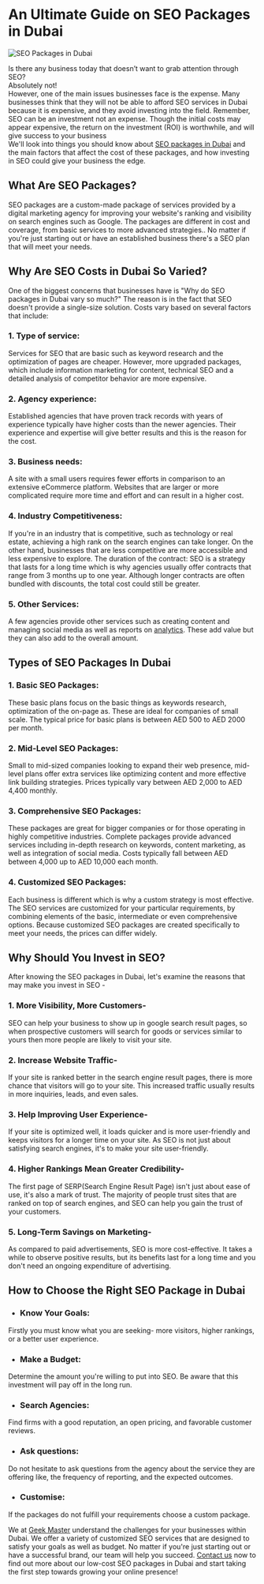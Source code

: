 # An Ultimate Guide on SEO Packages in Dubai
![SEO Packages in Dubai](https://www.geekmaster.io/wp-content/uploads/2024/10/An-Ultimate-Guide-on-SEO-Packages-in-Dubai-1.webp)

Is there any business today that doesn’t want to grab attention through SEO?\
Absolutely not!\
However, one of the main issues businesses face is the expense. Many businesses think that they will not be able to afford SEO services in Dubai because it is expensive, and they avoid investing into the field. Remember, SEO can be an investment not an expense. Though the initial costs may appear expensive, the return on the investment (ROI) is worthwhile, and will give success to your business\
We'll look into things you should know about [SEO packages in Dubai](https://www.geekmaster.io/blogs/an-ultimate-guide-on-seo-packages-in-dubai/) and the main factors that affect the cost of these packages, and how investing in SEO could give your business the edge.
## What Are SEO Packages?
SEO packages are a custom-made package of services provided by a digital marketing agency for improving your website's ranking and visibility on search engines such as Google. The packages are different in cost and coverage, from basic services to more advanced strategies.. No matter if you're just starting out or have an established business there's a SEO plan that will meet your needs.
## Why Are SEO Costs in Dubai So Varied?
One of the biggest concerns that businesses have is "Why do SEO packages in Dubai vary so much?" The reason is in the fact that SEO doesn't provide a single-size solution. Costs vary based on several factors that include:
### 1. Type of service: 
Services for SEO that are basic such as keyword research and the optimization of pages are cheaper. However, more upgraded packages, which include information marketing for content, technical SEO and a detailed analysis of competitor behavior are more expensive.
### 2. Agency experience: 
Established agencies that have proven track records with years of experience typically have higher costs than the newer agencies. Their experience and expertise will give better results and this is the reason for the cost.
### 3. Business needs:
A site with a small users requires fewer efforts in comparison to an extensive eCommerce platform. Websites that are larger or more complicated require more time and effort and can result in a higher cost.
### 4. Industry Competitiveness: 
If you're in an industry that is competitive, such as technology or real estate, achieving a high rank on the search engines can take longer. On the other hand, businesses that are less competitive are more accessible and less expensive to explore.
The duration of the contract: SEO is a strategy that lasts for a long time which is why agencies usually offer contracts that range from 3 months up to one year. Although longer contracts are often bundled with discounts, the total cost could still be greater.
### 5. Other Services: 
A few agencies provide other services such as creating content and managing social media as well as reports on [analytics](https://developers.google.com/analytics). These add value but they can also add to the overall amount.
## Types of SEO Packages In Dubai
### 1. Basic SEO Packages:

These basic plans focus on the basic things as keywords research, optimization of the on-page as. These are ideal for companies of small scale. The typical price for basic plans is between AED 500 to AED 2000 per month.
### 2. Mid-Level SEO Packages:

Small to mid-sized companies looking to expand their web presence, mid-level plans offer extra services like optimizing content and more effective link building strategies. Prices typically vary between AED 2,000 to AED 4,400 monthly.
### 3. Comprehensive SEO Packages:

These packages are great for bigger companies or for those operating in highly competitive industries. Complete packages provide advanced services including in-depth research on keywords, content marketing, as well as integration of social media. Costs typically fall between AED between 4,000 up to AED 10,000 each month.
### 4. Customized SEO Packages:

Each business is different which is why a custom strategy is most effective. The SEO services are customized for your particular requirements, by combining elements of the basic, intermediate or even comprehensive options. Because customized SEO packages are created specifically to meet your needs, the prices can differ widely.
## Why Should You Invest in SEO?
After knowing the SEO packages in Dubai, let's examine the reasons that may make you invest in SEO -
### 1. More Visibility, More Customers-
SEO can help your business to show up in google search result pages, so when prospective customers will search for goods or services similar to yours then more people are likely to visit your site.
### 2. Increase Website Traffic-
If your site is ranked better in the search engine result pages, there is more chance that visitors will go to your site. This increased traffic usually results in more inquiries, leads, and even sales.
### 3. Help Improving User Experience-
If your site is optimized well, it loads quicker and is more user-friendly and keeps visitors for a longer time on your site. As SEO is not just about satisfying search engines, it's to make your site user-friendly.
### 4. Higher Rankings Mean Greater Credibility-
The first page of SERP(Search Engine Result Page) isn't just about ease of use, it's also a mark of trust. The majority of people trust sites that are ranked on top of search engines, and SEO can help you gain the trust of your customers.
### 5. Long-Term Savings on Marketing-
As compared to paid advertisements, SEO is more cost-effective. It takes a while to observe positive results, but its benefits last for a long time and you don't need an ongoing expenditure of advertising.
## How to Choose the Right SEO Package in Dubai
+ ### Know Your Goals: 
Firstly you must know what you are seeking- more visitors, higher rankings, or a better user experience.
+ ### Make a Budget: 
Determine the amount you're willing to put into SEO. Be aware that this investment will pay off in the long run.
+ ### Search Agencies: 
Find firms with a good reputation, an open pricing, and favorable customer reviews.
+ ### Ask questions: 
Do not hesitate to ask questions from the agency about the service they are offering like, the frequency of reporting, and the expected outcomes.
+ ### Customise: 
If the packages do not fulfill your requirements choose a custom package.


We at [Geek Master](https://www.geekmaster.io/) understand the challenges for your businesses within Dubai. We offer a variety of customized SEO services that are designed to satisfy your goals as well as budget. No matter if you're just starting out or have a successful brand, our team will help you succeed.
[Contact us](https://www.geekmaster.io/contact-us/) now to find out more about our low-cost SEO packages in Dubai and start taking the first step towards growing your online presence!
